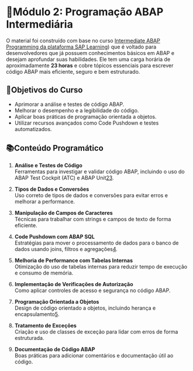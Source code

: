 # 🔹Módulo 2: Programação ABAP Intermediária

O material foi construído com base no curso [Intermediate ABAP Programming da plataforma SAP Learning](https://learning.sap.com/courses/intermediate-abap-programming)) que é voltado para desenvolvedores que já possuem conhecimentos básicos em ABAP e desejam aprofundar suas habilidades. Ele tem uma carga horária de aproximadamente **23 horas** e cobre tópicos essenciais para escrever código ABAP mais eficiente, seguro e bem estruturado.

## 🎯Objetivos do Curso
- Aprimorar a análise e testes de código ABAP.
- Melhorar o desempenho e a legibilidade do código.
- Aplicar boas práticas de programação orientada a objetos.
- Utilizar recursos avançados como Code Pushdown e testes automatizados.

## 📚Conteúdo Programático

1. **Análise e Testes de Código**  
   Ferramentas para investigar e validar código ABAP, incluindo o uso do ABAP Test Cockpit (ATC) e ABAP Unit[2](https://learning.sap.com/courses/intermediate-abap-programming/implementing-code-tests-with-abap-unit_b23c7a00-c2e8-406d-8969-b00db3f1fd87)[3](https://learning.sap.com/courses/intermediate-abap-programming/improving-code-quality-using-abap-test-cockpit_dd1d868f-a539-49ee-8e49-e57563131058).

2. **Tipos de Dados e Conversões**  
   Uso correto de tipos de dados e conversões para evitar erros e melhorar a performance.

3. **Manipulação de Campos de Caracteres**  
   Técnicas para trabalhar com strings e campos de texto de forma eficiente.

4. **Code Pushdown com ABAP SQL**  
   Estratégias para mover o processamento de dados para o banco de dados usando joins, filtros e agregações[4](https://learning.sap.com/courses/intermediate-abap-programming/implementing-joins_a053e03d-f11e-4bee-8f63-5129b0590029).

5. **Melhoria de Performance com Tabelas Internas**  
   Otimização do uso de tabelas internas para reduzir tempo de execução e consumo de memória.

6. **Implementação de Verificações de Autorização**  
   Como aplicar controles de acesso e segurança no código ABAP.

7. **Programação Orientada a Objetos**  
   Design de código orientado a objetos, incluindo herança e encapsulamento[5](https://learning.sap.com/courses/intermediate-abap-programming/implementing-inheritance_bfdb59f7-0f99-48b9-b019-a7b766830ecc).

8. **Tratamento de Exceções**  
   Criação e uso de classes de exceção para lidar com erros de forma estruturada.

9. **Documentação de Código ABAP**  
   Boas práticas para adicionar comentários e documentação útil ao código.
